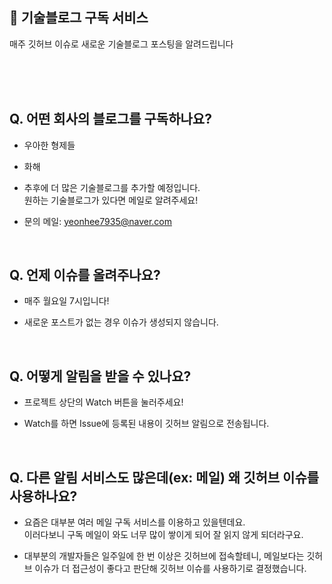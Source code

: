 ## 📨 기술블로그 구독 서비스

매주 깃허브 이슈로 새로운 기술블로그 포스팅을 알려드립니다

<br><br><br>

## Q. 어떤 회사의 블로그를 구독하나요?

- 우아한 형제들

- 화해
- 추후에 더 많은 기술블로그를 추가할 예정입니다.<br/>원하는 기술블로그가 있다면 메일로 알려주세요!
- 문의 메일: yeonhee7935@naver.com

<br/>

## Q. 언제 이슈를 올려주나요?

- 매주 월요일 7시입니다!

- 새로운 포스트가 없는 경우 이슈가 생성되지 않습니다.

<br/>

## Q. 어떻게 알림을 받을 수 있나요?

- 프로젝트 상단의 Watch 버튼을 눌러주세요!

- Watch를 하면 Issue에 등록된 내용이 깃허브 알림으로 전송됩니다.

<br/>

## Q. 다른 알림 서비스도 많은데(ex: 메일) 왜 깃허브 이슈를 사용하나요?

- 요즘은 대부분 여러 메일 구독 서비스를 이용하고 있을텐데요. <br/>이러다보니 구독 메일이 와도 너무 많이 쌓이게 되어 잘 읽지 않게 되더라구요.

- 대부분의 개발자들은 일주일에 한 번 이상은 깃허브에 접속할테니, 메일보다는 깃허브 이슈가 더 접근성이 좋다고 판단해 깃허브 이슈를 사용하기로 결정했습니다.
